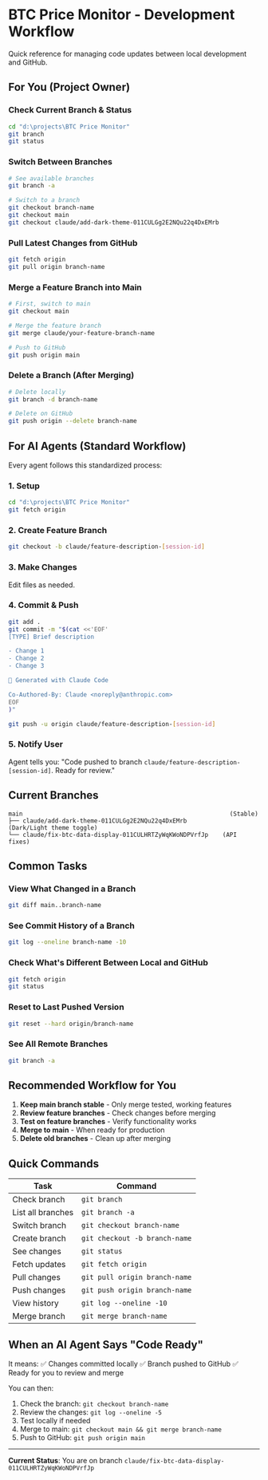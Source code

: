 # BTC Price Monitor - Development Workflow

Quick reference for managing code updates between local development and GitHub.

## For You (Project Owner)

### Check Current Branch & Status
```bash
cd "d:\projects\BTC Price Monitor"
git branch
git status
```

### Switch Between Branches
```bash
# See available branches
git branch -a

# Switch to a branch
git checkout branch-name
git checkout main
git checkout claude/add-dark-theme-011CULGg2E2NQu22q4DxEMrb
```

### Pull Latest Changes from GitHub
```bash
git fetch origin
git pull origin branch-name
```

### Merge a Feature Branch into Main
```bash
# First, switch to main
git checkout main

# Merge the feature branch
git merge claude/your-feature-branch-name

# Push to GitHub
git push origin main
```

### Delete a Branch (After Merging)
```bash
# Delete locally
git branch -d branch-name

# Delete on GitHub
git push origin --delete branch-name
```

## For AI Agents (Standard Workflow)

Every agent follows this standardized process:

### 1. Setup
```bash
cd "d:\projects\BTC Price Monitor"
git fetch origin
```

### 2. Create Feature Branch
```bash
git checkout -b claude/feature-description-[session-id]
```

### 3. Make Changes
Edit files as needed.

### 4. Commit & Push
```bash
git add .
git commit -m "$(cat <<'EOF'
[TYPE] Brief description

- Change 1
- Change 2
- Change 3

🤖 Generated with Claude Code

Co-Authored-By: Claude <noreply@anthropic.com>
EOF
)"

git push -u origin claude/feature-description-[session-id]
```

### 5. Notify User
Agent tells you: "Code pushed to branch `claude/feature-description-[session-id]`. Ready for review."

## Current Branches

```
main                                                          (Stable)
├── claude/add-dark-theme-011CULGg2E2NQu22q4DxEMrb          (Dark/Light theme toggle)
└── claude/fix-btc-data-display-011CULHRTZyWqKWoNDPVrfJp    (API fixes)
```

## Common Tasks

### View What Changed in a Branch
```bash
git diff main..branch-name
```

### See Commit History of a Branch
```bash
git log --oneline branch-name -10
```

### Check What's Different Between Local and GitHub
```bash
git fetch origin
git status
```

### Reset to Last Pushed Version
```bash
git reset --hard origin/branch-name
```

### See All Remote Branches
```bash
git branch -a
```

## Recommended Workflow for You

1. **Keep main branch stable** - Only merge tested, working features
2. **Review feature branches** - Check changes before merging
3. **Test on feature branches** - Verify functionality works
4. **Merge to main** - When ready for production
5. **Delete old branches** - Clean up after merging

## Quick Commands

| Task | Command |
|------|---------|
| Check branch | `git branch` |
| List all branches | `git branch -a` |
| Switch branch | `git checkout branch-name` |
| Create branch | `git checkout -b branch-name` |
| See changes | `git status` |
| Fetch updates | `git fetch origin` |
| Pull changes | `git pull origin branch-name` |
| Push changes | `git push origin branch-name` |
| View history | `git log --oneline -10` |
| Merge branch | `git merge branch-name` |

## When an AI Agent Says "Code Ready"

It means:
✅ Changes committed locally
✅ Branch pushed to GitHub
✅ Ready for you to review and merge

You can then:
1. Check the branch: `git checkout branch-name`
2. Review the changes: `git log --oneline -5`
3. Test locally if needed
4. Merge to main: `git checkout main && git merge branch-name`
5. Push to GitHub: `git push origin main`

---

**Current Status**: You are on branch `claude/fix-btc-data-display-011CULHRTZyWqKWoNDPVrfJp`
